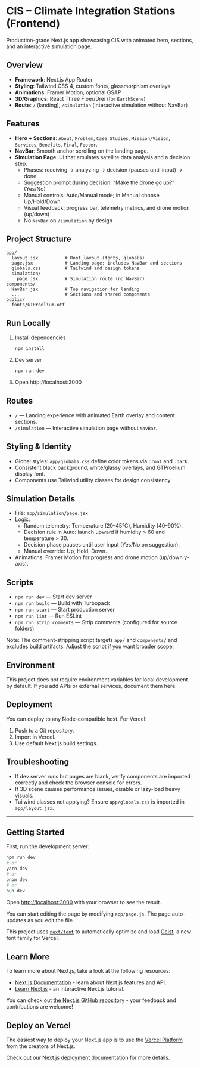 # CIS – Climate Integration Stations (Frontend)

Production-grade Next.js app showcasing CIS with animated hero, sections, and an interactive simulation page.

## Overview

- **Framework**: Next.js App Router
- **Styling**: Tailwind CSS 4, custom fonts, glassmorphism overlays
- **Animations**: Framer Motion, optional GSAP
- **3D/Graphics**: React Three Fiber/Drei (for `EarthScene`)
- **Route**: `/` (landing), `/simulation` (interactive simulation without NavBar)

## Features

- **Hero + Sections**: `About`, `Problem`, `Case Studies`, `Mission/Vision`, `Services`, `Benefits`, `Final`, `Footer`.
- **NavBar**: Smooth anchor scrolling on the landing page.
- **Simulation Page**: UI that emulates satellite data analysis and a decision step.
  - Phases: receiving → analyzing → decision (pauses until input) → done
  - Suggestion prompt during decision: “Make the drone go up?” (Yes/No)
  - Manual controls: Auto/Manual mode; in Manual choose Up/Hold/Down
  - Visual feedback: progress bar, telemetry metrics, and drone motion (up/down)
  - No `NavBar` on `/simulation` by design

## Project Structure

```
app/
  layout.jsx          # Root layout (fonts, globals)
  page.jsx            # Landing page; includes NavBar and sections
  globals.css         # Tailwind and design tokens
  simulation/
    page.jsx          # Simulation route (no NavBar)
components/
  NavBar.jsx          # Top navigation for landing
  ...                 # Sections and shared components
public/
  fonts/GTProelium.otf
```

## Run Locally

1. Install dependencies
   ```bash
   npm install
   ```
2. Dev server
   ```bash
   npm run dev
   ```
3. Open http://localhost:3000

## Routes

- `/` — Landing experience with animated Earth overlay and content sections.
- `/simulation` — Interactive simulation page without `NavBar`.

## Styling & Identity

- Global styles: `app/globals.css` define color tokens via `:root` and `.dark`.
- Consistent black background, white/glassy overlays, and GTProelium display font.
- Components use Tailwind utility classes for design consistency.

## Simulation Details

- File: `app/simulation/page.jsx`
- Logic:
  - Random telemetry: Temperature (20–45°C), Humidity (40–90%).
  - Decision rule in Auto: launch upward if humidity > 60 and temperature > 30.
  - Decision phase pauses until user input (Yes/No on suggestion).
  - Manual override: Up, Hold, Down.
- Animations: Framer Motion for progress and drone motion (up/down y-axis).

## Scripts

- `npm run dev` — Start dev server
- `npm run build` — Build with Turbopack
- `npm run start` — Start production server
- `npm run lint` — Run ESLint
- `npm run strip:comments` — Strip comments (configured for source folders)

Note: The comment-stripping script targets `app/` and `components/` and excludes build artifacts. Adjust the script if you want broader scope.

## Environment

This project does not require environment variables for local development by default. If you add APIs or external services, document them here.

## Deployment

You can deploy to any Node-compatible host. For Vercel:

1. Push to a Git repository.
2. Import in Vercel.
3. Use default Next.js build settings.

## Troubleshooting

- If dev server runs but pages are blank, verify components are imported correctly and check the browser console for errors.
- If 3D scene causes performance issues, disable or lazy-load heavy visuals.
- Tailwind classes not applying? Ensure `app/globals.css` is imported in `app/layout.jsx`.

---

## Getting Started

First, run the development server:

```bash
npm run dev
# or
yarn dev
# or
pnpm dev
# or
bun dev
```

Open [http://localhost:3000](http://localhost:3000) with your browser to see the result.

You can start editing the page by modifying `app/page.js`. The page auto-updates as you edit the file.

This project uses [`next/font`](https://nextjs.org/docs/app/building-your-application/optimizing/fonts) to automatically optimize and load [Geist](https://vercel.com/font), a new font family for Vercel.

## Learn More

To learn more about Next.js, take a look at the following resources:

- [Next.js Documentation](https://nextjs.org/docs) - learn about Next.js features and API.
- [Learn Next.js](https://nextjs.org/learn) - an interactive Next.js tutorial.

You can check out [the Next.js GitHub repository](https://github.com/vercel/next.js) - your feedback and contributions are welcome!

## Deploy on Vercel

The easiest way to deploy your Next.js app is to use the [Vercel Platform](https://vercel.com/new?utm_medium=default-template&filter=next.js&utm_source=create-next-app&utm_campaign=create-next-app-readme) from the creators of Next.js.

Check out our [Next.js deployment documentation](https://nextjs.org/docs/app/building-your-application/deploying) for more details.
